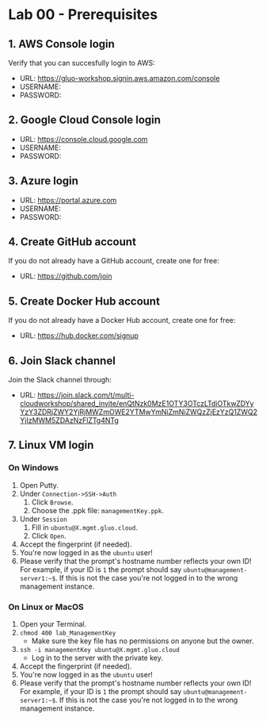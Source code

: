# Lab 00 - Prerequisites #

## 1. AWS Console login ##

Verify that you can succesfully login to AWS:

* URL: https://gluo-workshop.signin.aws.amazon.com/console
* USERNAME: <will be provided during workshop>
* PASSWORD: <will be provided during workshop>

## 2. Google Cloud Console login ##

* URL: https://console.cloud.google.com
* USERNAME: <will be provided during workshop>
* PASSWORD: <will be provided during workshop>

## 3. Azure login ##

* URL: https://portal.azure.com
* USERNAME: <will be provided during workshop>
* PASSWORD: <will be provided during workshop> 

## 4. Create GitHub account ##

If you do not already have a GitHub account, create one for free:

* URL: https://github.com/join

## 5. Create Docker Hub account ##

If you do not already have a Docker Hub account, create one for free:

* URL: https://hub.docker.com/signup

## 6. Join Slack channel ##

Join the Slack channel through:

* URL: https://join.slack.com/t/multi-cloudworkshop/shared_invite/enQtNzk0MzE1OTY3OTczLTdiOTkwZDYyYzY3ZDRjZWY2YjRjMWZmOWE2YTMwYmNiZmNiZWQzZjEzYzQ1ZWQ2YjIzMWM5ZDAzNzFlZTg4NTg

## 7. Linux VM login ##

### **On Windows** ###

1. Open Putty.
1. Under `Connection->SSH->Auth`
    1. Click `Browse`.
    1. Choose the .ppk file: `managementKey.ppk`.
1. Under `Session`
    1. Fill in `ubuntu@X.mgmt.gluo.cloud`.
    1. Click `Open`.
1. Accept the fingerprint (if needed).
1. You're now logged in as the `ubuntu` user!
1. Please verify that the prompt's hostname number reflects your own ID! For example, if your ID is `1` the prompt should say `ubuntu@management-server1:~$`. If this is not the case you're not logged in to the wrong management instance.
  
### **On Linux or MacOS** ###

1. Open your Terminal.
1. `chmod 400 lab_ManagementKey` 
    * Make sure the key file has no permissions on anyone but the owner.
1. `ssh -i managementKey ubuntu@X.mgmt.gluo.cloud`
    * Log in to the server with the private key.
1. Accept the fingerprint (if needed).
1. You're now logged in as the `ubuntu` user!
1. Please verify that the prompt's hostname number reflects your own ID! For example, if your ID is `1` the prompt should say `ubuntu@management-server1:~$`. If this is not the case you're not logged in to the wrong management instance.
